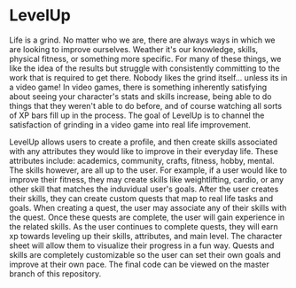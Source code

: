# LevelUp
Life is a grind. No matter who we are, there are always ways in which we are looking to improve ourselves. Weather it's our knowledge, skills, physical fitness, or something more specific.
For many of these things, we like the idea of the results but struggle with consistently committing to the work that is required to get there. Nobody likes the grind itself… unless its in a video game!
In video games, there is something inherently satisfying about seeing your character's stats and skills increase, being able to do things that they weren't able to do before, and of course watching all sorts of XP bars fill up in the process. The goal of LevelUp is to channel the satisfaction of grinding in a video game into real life improvement.

LevelUp allows users to create a profile, and then create skills associated with any attributes they would like to improve in their everyday life. These attributes include: academics, community, crafts, fitness, hobby, mental. The skills however, are all up to the user. For example, if a user would like to improve their fitness, they may create skills like weightlifting, cardio, or any other skill that matches the induvidual user's goals. After the user creates their skills, they can create custom quests that map to real life tasks and goals. When creating a quest, the user may associate any of their skills with the quest. Once these quests are complete, the user will gain experience in the related skills. As the user continues to complete quests, they will earn xp towards leveling up their skills, attributes, and main level. The character sheet will allow them to visualize their progress in a fun way. Quests and skills are completely customizable so the user can set their own goals and improve at their own pace.
The final code can be viewed on the master branch of this repository.


